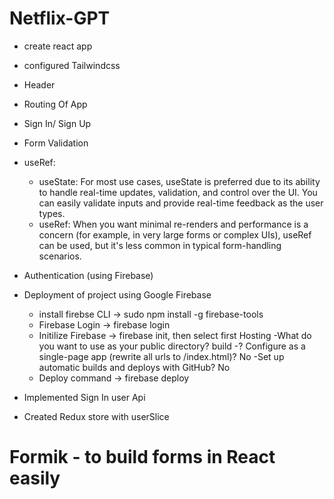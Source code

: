 # Netflix-GPT

- create react app
- configured Tailwindcss
- Header
- Routing Of App
- Sign In/ Sign Up
- Form Validation
- useRef:

  - useState: For most use cases, useState is preferred due to its ability to handle real-time updates, validation, and control over the UI.
    You can easily validate inputs and provide real-time feedback as the user types.
  - useRef: When you want minimal re-renders and performance is a concern (for example, in very large forms or complex UIs), useRef can be used, but it's less common in typical form-handling scenarios.

- Authentication (using Firebase)

- Deployment of project using Google Firebase

  - install firebse CLI -> sudo npm install -g firebase-tools
  - Firebase Login -> firebase login
  - Initilize Firebase -> firebase init, then select first Hosting
    -What do you want to use as your public directory? build
    -? Configure as a single-page app (rewrite all urls to /index.html)? No
    -Set up automatic builds and deploys with GitHub? No
  - Deploy command -> firebase deploy

- Implemented Sign In user Api
- Created Redux store with userSlice

# Formik - to build forms in React easily
